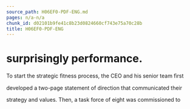 ```yaml
---
source_path: H06EF0-PDF-ENG.md
pages: n/a-n/a
chunk_id: d02101b9fe41c8b23d0824660cf743e75a70c28b
title: H06EF0-PDF-ENG
---
```

# surprisingly performance.

To start the strategic ﬁtness process, the CEO and his senior team ﬁrst

developed a two-page statement of direction that communicated their

strategy and values. Then, a task force of eight was commissioned to
